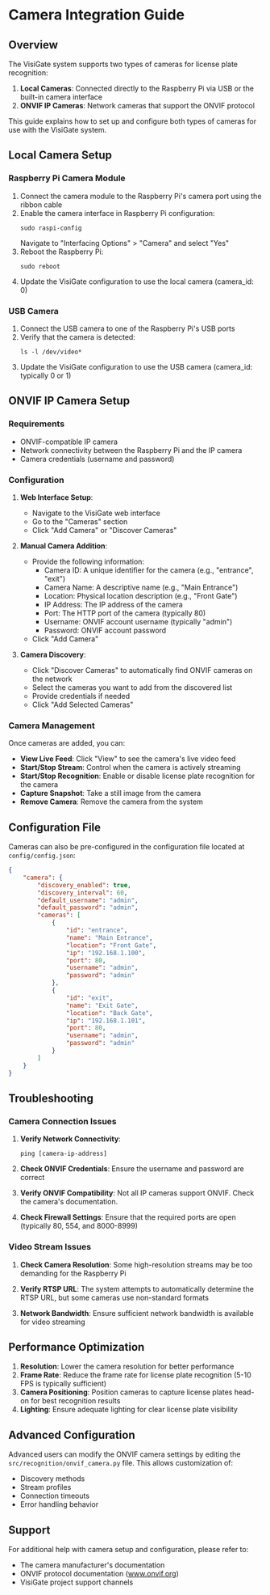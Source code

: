 # Camera Integration Guide

## Overview

The VisiGate system supports two types of cameras for license plate recognition:

1. **Local Cameras**: Connected directly to the Raspberry Pi via USB or the built-in camera interface
2. **ONVIF IP Cameras**: Network cameras that support the ONVIF protocol

This guide explains how to set up and configure both types of cameras for use with the VisiGate system.

## Local Camera Setup

### Raspberry Pi Camera Module

1. Connect the camera module to the Raspberry Pi's camera port using the ribbon cable
2. Enable the camera interface in Raspberry Pi configuration:
   ```
   sudo raspi-config
   ```
   Navigate to "Interfacing Options" > "Camera" and select "Yes"
3. Reboot the Raspberry Pi:
   ```
   sudo reboot
   ```
4. Update the VisiGate configuration to use the local camera (camera_id: 0)

### USB Camera

1. Connect the USB camera to one of the Raspberry Pi's USB ports
2. Verify that the camera is detected:
   ```
   ls -l /dev/video*
   ```
3. Update the VisiGate configuration to use the USB camera (camera_id: typically 0 or 1)

## ONVIF IP Camera Setup

### Requirements

- ONVIF-compatible IP camera
- Network connectivity between the Raspberry Pi and the IP camera
- Camera credentials (username and password)

### Configuration

1. **Web Interface Setup**:
   - Navigate to the VisiGate web interface
   - Go to the "Cameras" section
   - Click "Add Camera" or "Discover Cameras"

2. **Manual Camera Addition**:
   - Provide the following information:
     - Camera ID: A unique identifier for the camera (e.g., "entrance", "exit")
     - Camera Name: A descriptive name (e.g., "Main Entrance")
     - Location: Physical location description (e.g., "Front Gate")
     - IP Address: The IP address of the camera
     - Port: The HTTP port of the camera (typically 80)
     - Username: ONVIF account username (typically "admin")
     - Password: ONVIF account password
   - Click "Add Camera"

3. **Camera Discovery**:
   - Click "Discover Cameras" to automatically find ONVIF cameras on the network
   - Select the cameras you want to add from the discovered list
   - Provide credentials if needed
   - Click "Add Selected Cameras"

### Camera Management

Once cameras are added, you can:

- **View Live Feed**: Click "View" to see the camera's live video feed
- **Start/Stop Stream**: Control when the camera is actively streaming
- **Start/Stop Recognition**: Enable or disable license plate recognition for the camera
- **Capture Snapshot**: Take a still image from the camera
- **Remove Camera**: Remove the camera from the system

## Configuration File

Cameras can also be pre-configured in the configuration file located at `config/config.json`:

```json
{
    "camera": {
        "discovery_enabled": true,
        "discovery_interval": 60,
        "default_username": "admin",
        "default_password": "admin",
        "cameras": [
            {
                "id": "entrance",
                "name": "Main Entrance",
                "location": "Front Gate",
                "ip": "192.168.1.100",
                "port": 80,
                "username": "admin",
                "password": "admin"
            },
            {
                "id": "exit",
                "name": "Exit Gate",
                "location": "Back Gate",
                "ip": "192.168.1.101",
                "port": 80,
                "username": "admin",
                "password": "admin"
            }
        ]
    }
}
```

## Troubleshooting

### Camera Connection Issues

1. **Verify Network Connectivity**:
   ```
   ping [camera-ip-address]
   ```

2. **Check ONVIF Credentials**:
   Ensure the username and password are correct

3. **Verify ONVIF Compatibility**:
   Not all IP cameras support ONVIF. Check the camera's documentation.

4. **Check Firewall Settings**:
   Ensure that the required ports are open (typically 80, 554, and 8000-8999)

### Video Stream Issues

1. **Check Camera Resolution**:
   Some high-resolution streams may be too demanding for the Raspberry Pi

2. **Verify RTSP URL**:
   The system attempts to automatically determine the RTSP URL, but some cameras use non-standard formats

3. **Network Bandwidth**:
   Ensure sufficient network bandwidth is available for video streaming

## Performance Optimization

1. **Resolution**: Lower the camera resolution for better performance
2. **Frame Rate**: Reduce the frame rate for license plate recognition (5-10 FPS is typically sufficient)
3. **Camera Positioning**: Position cameras to capture license plates head-on for best recognition results
4. **Lighting**: Ensure adequate lighting for clear license plate visibility

## Advanced Configuration

Advanced users can modify the ONVIF camera settings by editing the `src/recognition/onvif_camera.py` file. This allows customization of:

- Discovery methods
- Stream profiles
- Connection timeouts
- Error handling behavior

## Support

For additional help with camera setup and configuration, please refer to:

- The camera manufacturer's documentation
- ONVIF protocol documentation (www.onvif.org)
- VisiGate project support channels
